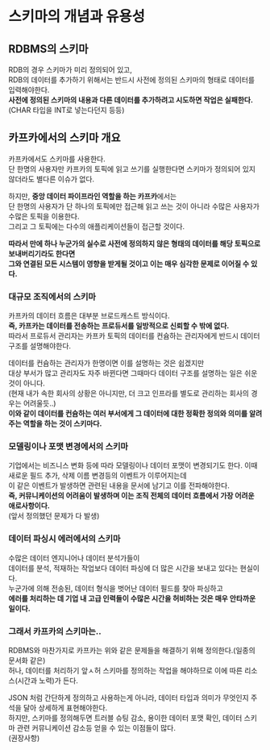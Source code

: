# 스키마의 개념과 유용성

## RDBMS의 스키마

RDB의 경우 스키마가 미리 정의되어 있고,   
RDB의 데이터를 추가하기 위해서는 반드시 사전에 정의된 스키마의 형태로 데이터를 입력해야한다.    
**사전에 정의된 스키마의 내용과 다른 데이터를 추가하려고 시도하면 작업은 실패한다.**    
(CHAR 타입을 INT로 넣는다던지 등등)   

## 카프카에서의 스키마 개요 

카프카에서도 스키마를 사용한다.    
단 한명의 사용자만 카프카의 토픽에 읽고 쓰기를 실행한다면 스키마가 정의되어 있지 않더라도 별다른 이슈가 없다.   
   
하지만, **중앙 데이터 파이프라인 역할을 하는 카프카**에서는      
단 한명의 사용자가 단 하나의 토픽에만 접근해 읽고 쓰는 것이 아니라 수많은 사용자가 수많은 토픽을 이용한다.        
그리고 그 토픽에는 다수의 애플리케이션들이 접근할 것이다.    

**따라서 만에 하나 누군가의 실수로 사전에 정의하지 않은 형태의 데이터를 해당 토픽으로 보내버리기라도 한다면**    
**그와 연결된 모든 시스템이 영향을 받게될 것이고 이는 매우 심각한 문제로 이어질 수 있다.**     

### 대규모 조직에서의 스키마

카프카의 데이터 흐름은 대부분 브로드캐스트 방식이다.         
**즉, 카프카는 데이터를 전송하는 프로듀서를 일방적으로 신뢰할 수 밖에 없다.**       
따라서 프로듀서 관리자는 카프카 토픽의 데이터를 컨슘하는 관리자에게 반드시 데이터 구조를 설명해야한다.   

데이터를 컨슘하는 관리자가 한명이면 이를 설명하는 것은 쉽겠지만    
대상 부서가 많고 관리자도 자주 바뀐다면 그때마다 데이터 구조를 설명하는 일은 쉬운 것이 아니다.    
(현재 내가 속한 회사의 상황은 아니지만, 더 크고 인프라를 별도로 관리하는 회사의 경우는 어려울듯..)    
**이와 같이 데이터를 컨슘하는 여러 부서에게 그 데이터에 대한 정확한 정의와 의미를 알려주는 역할을 하는 것이 스키마다.**  

### 모델링이나 포맷 변경에서의 스키마 

기업에서는 비즈니스 변화 등에 따라 모델링이나 데이터 포맷이 변경되기도 한다. 
이때 새로운 필드 추가, 삭제 이름 변경등의 이벤트가 이루어지는데    
이 같은 이벤트가 발생하면 관련된 내용을 문서에 남기고 이를 전파해야한다.    
**즉, 커뮤니케이션의 어려움이 발생하며 이는 조직 전체의 데이터 흐름에서 가장 어려운 애로사항이다.**   
(앞서 정의했던 문제가 다 발생)  

### 데이터 파싱시 에러에서의 스키마 
수많은 데이터 엔지니어나 데이터 분석가들이    
데이터를 분석, 적재하는 작업보다 데이터 파싱에 더 많은 시간을 보내고 있다는 현실이다.   
누군가에 의해 전송된, 데이터 형식을 벗어난 데이터 필드를 찾아 파싱하고    
**에러를 처리하는 데 기업 내 고급 인력들이 수많은 시간을 허비하는 것은 매우 안타까운 일이다.**      

### 그래서 카프카의 스키마는..  

RDBMS와 마찬가지로 카프카는 위와 같은 문제들을 해결하기 위해 정의한다.(일종의 문서화 같은)   
허나, 데이터를 처리하기 앞ㅅ허 스키마를 정의하는 작업을 해야하므로 이에 따른 리소스(시간과 노력)가 든다.     
  
JSON 처럼 간단하게 정의하고 사용하는게 아니라, 데이터 타입과 의미가 무엇인지 주석을 달아 상세하게 표현해야한다.      
하지만, 스키마를 정의해두면 트러블 슈팅 감소, 용이한 데이터 포맷 확인, 데이터 스키마 관련 커뮤니케이션 감소등 얻을 수 있는 이점들이 많다.   
(권장사항)  











